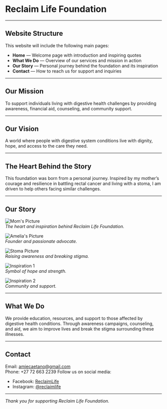 # Reclaim Life Foundation

---

## Website Structure

This website will include the following main pages:  
- **Home** — Welcome page with introduction and inspiring quotes  
- **What We Do** — Overview of our services and mission in action  
- **Our Story** — Personal journey behind the foundation and its inspiration  
- **Contact** — How to reach us for support and inquiries

---

## Our Mission

To support individuals living with digestive health challenges by providing awareness, financial aid, counseling, and community support.

---

## Our Vision

A world where people with digestive system conditions live with dignity, hope, and access to the care they need.

---

## The Heart Behind the Story

This foundation was born from a personal journey. Inspired by my mother’s courage and resilience in battling rectal cancer and living with a stoma, I am driven to help others facing similar challenges.

---

## Our Story

![Mom's Picture](images/mom-picture.jpg)  
*The heart and inspiration behind Reclaim Life Foundation.*

![Amelia's Picture](images/amelia-picture.jpg)  
*Founder and passionate advocate.*

![Stoma Picture](images/stoma-picture.jpg)  
*Raising awareness and breaking stigma.*

![Inspiration 1](images/inspiration1.jpg)  
*Symbol of hope and strength.*

![Inspiration 2](images/inspiration2.jpg)  
*Community and support.*

---

## What We Do

We provide education, resources, and support to those affected by digestive health conditions. Through awareness campaigns, counseling, and aid, we aim to improve lives and break the stigma surrounding these illnesses. 

---

## Contact

Email: amiecaetano@gmail.com  
Phone: +27 72 663 2239 
Follow us on social media:  
- Facebook: [ReclaimLife](https://facebook.com/ReclaimLife)  
- Instagram: [@reclaimlife](https://instagram.com/reclaimlife)

---

*Thank you for supporting Reclaim Life Foundation.*
